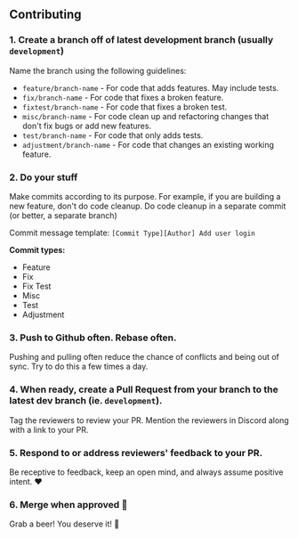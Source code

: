 ## Contributing

### 1. Create a branch off of latest development branch (usually `development`)

Name the branch using the following guidelines:

- `feature/branch-name` - For code that adds features. May include tests.
- `fix/branch-name` - For code that fixes a broken feature.
- `fixtest/branch-name` - For code that fixes a broken test.
- `misc/branch-name` - For code clean up and refactoring changes that don't fix bugs or add new features.
- `test/branch-name` - For code that only adds tests.
- `adjustment/branch-name` - For code that changes an existing working feature.

### 2. Do your stuff

Make commits according to its purpose. For example, if you are building a new feature, don't do code cleanup. Do code cleanup in a separate commit (or better, a separate branch)

Commit message template: `[Commit Type][Author] Add user login`

**Commit types:**

- Feature
- Fix
- Fix Test
- Misc
- Test
- Adjustment

### 3. Push to Github often. Rebase often.

Pushing and pulling often reduce the chance of conflicts and being out of sync. Try to do this a few times a day.

### 4. When ready, create a Pull Request from your branch to the latest dev branch (ie. `development`).

Tag the reviewers to review your PR. Mention the reviewers in Discord along with a link to your PR.

### 5. Respond to or address reviewers' feedback to your PR.

Be receptive to feedback, keep an open mind, and always assume positive intent. ❤️

### 6. Merge when approved 🎉

Grab a beer! You deserve it! 🍺
